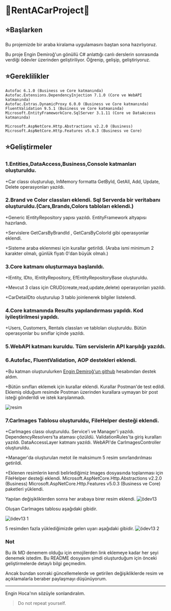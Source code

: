# :car:RentACarProject:car:

## :star:Başlarken

Bu projemizde bir araba kiralama uygulamasını baştan sona hazırlıyoruz. 

Bu proje Engin Demiroğ'un gönüllü C# anlattığı canlı derslerin sonrasında verdiği ödevler üzerinden geliştiriliyor. Öğrenip, gelişip, geliştiriyoruz.

## :star:Gereklilikler 

```
Autofac 6.1.0 (Business ve Core katmanında)
Autofac.Extensions.DependencyInjection 7.1.0 (Core ve WebAPI katmanında)
Autofac.Extras.DynamicProxy 6.0.0 (Business ve Core katmanında)
FluentValidation 9.5.1 (Business ve Core katmanında)
Microsoft.EntityFrameworkCore.SqlServer 3.1.11 (Core ve DataAccess katmanında)

Microsoft.AspNetCore.Http.Abstractions v2.2.0 (Business)
Microsoft.AspNetCore.Http.Features v5.0.3 (Business ve Core)
```

## :star:Geliştirmeler
### 1.Entities,DataAccess,Business,Console katmanları oluşturuldu.

+Car classı oluşturulup, InMemory formatta GetById, GetAll, Add, Update, Delete operasyonları yazıldı.

### 2.Brand ve Color classları eklendi. Sql Serverda bir veritabanı oluşturuldu.(Cars,Brands,Colors tabloları eklendi.)

+Generic IEntityRepository yapısı yazıldı. EntityFramework altyapısı hazırlandı.

+Servislere GetCarsByBrandId , GetCarsByColorId  gibi operasyonlar eklendi.

+Sisteme araba eklenmesi için kurallar getirildi. (Araba ismi minimum 2 karakter olmalı, günlük fiyatı 0'dan büyük olmalı.)  

### 3.Core katmanı oluşturmaya başlanıldı.

+IEntity, IDto, IEntityRepository, EfEntityRepositoryBase oluşturuldu.

+Mevcut 3 class için CRUD(create,read,update,delete) operasyonları yazıldı.

+CarDetailDto oluşturulup 3 tablo joinlenerek bilgiler listelendi.

### 4.Core katmanında Results yapılandırması yapıldı. Kod iyileştirilmesi yapıldı.

+Users, Customers, Rentals classları ve tabloları oluşturuldu. Bütün operasyonlar bu sınıflar içinde yazıldı.

### 5.WebAPI katmanı kuruldu. Tüm servislerin API karşılığı yazıldı.

### 6.Autofac, FluentValidation, AOP destekleri eklendi.

+Bu katman oluşturulurken  [Engin Demiroğ'un github](https://github.com/engindemirog/NetCoreBackend/tree/master/Business) hesabından destek aldım.

+Bütün sınıfları eklemek için kurallar eklendi. Kurallar Postman'de test edildi. 
Eklemiş olduğum resimde Postman üzerinden kurallara uymayan bir post isteği gönderildi ve istek karşılanmadı.

![resim](https://user-images.githubusercontent.com/77545922/109542276-e98eba80-7ad5-11eb-90ab-bfda4065b5c1.PNG)

### 7.CarImages Tablosu oluşturuldu, FileHelper desteği eklendi.
+CarImages classı oluşturuldu. Service'i ve Manager'i yazıldı. DependencyResolvers'ta ataması çözüldü. ValidationRules'ta giriş kuralları yazıldı.
DataAccessLayer katmanı yazıldı. WebAPI'de CarImagesController oluşturuldu.

+Manager'da oluşturulan metot ile maksimum 5 resim sınırlandırılması getirildi.

+Eklenen resimlerin kendi belirlediğimiz Images dosyasında toplanması için FileHelper desteği eklendi.
Microsoft.AspNetCore.Http.Abstractions v2.2.0 (Business)
Microsoft.AspNetCore.Http.Features v5.0.3 (Business ve Core)
paketleri yüklendi.

Yapılan değişikliklerden sonra her arabaya birer resim eklendi.
![ödev13](https://user-images.githubusercontent.com/77545922/110364409-c70c1c80-8054-11eb-954d-61d5c70b9605.PNG)

Oluşan CarImages tablosu aşağıdaki gibidir.

![ödev13 1](https://user-images.githubusercontent.com/77545922/110364492-e73bdb80-8054-11eb-9839-252ee070b199.PNG)

5 resimden fazla yüklediğimizde gelen uyarı aşağıdaki gibidir.
![ödev13 2](https://user-images.githubusercontent.com/77545922/110364571-fcb10580-8054-11eb-962e-9285b0474814.PNG)






### Not

Bu ilk MD denemem olduğu için emojilerden link eklemeye kadar her şeyi denemek istedim. Bu README dosyasını şimdi oluşturduğum için önceki geliştirmelerde detaylı bilgi geçmedim.

Ancak bundan sonraki güncellemelerde ve getirilen değişikliklerde resim ve açıklamalarla beraber paylaşmayı düşünüyorum.

--------------------------------------
Engin Hoca'nın sözüyle sonlandıralım.
>Do not repeat yourself.
